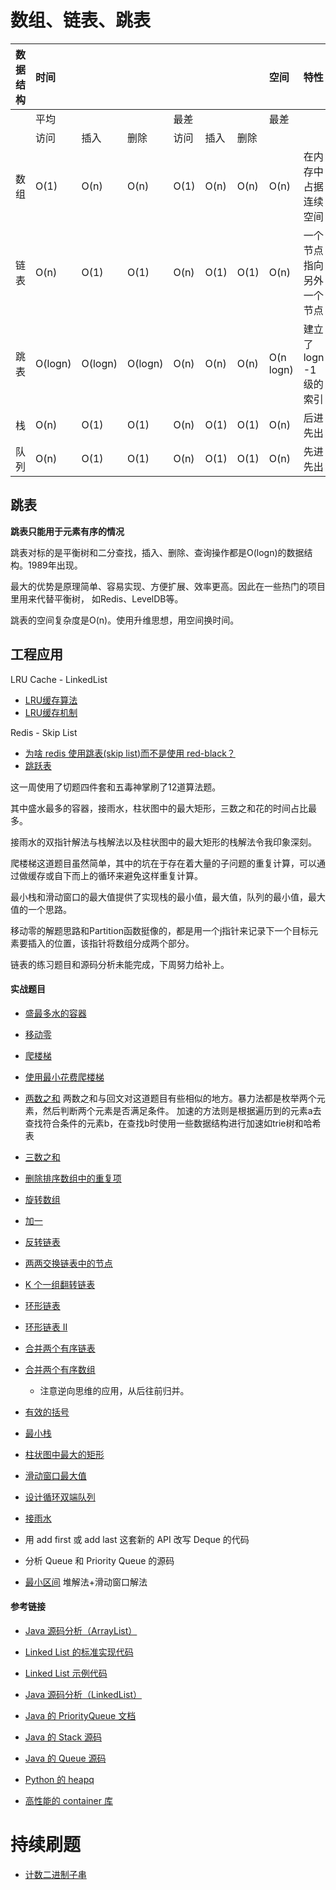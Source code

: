 # 数组、链表、跳表

| 数据结构 | 时间    |         |         |      |      |      | 空间      | 特性                     |
| -------- | :------ | ------- | ------- | ---- | ---- | ---- | :-------- | :----------------------- |
|          | 平均    |         |         | 最差 |      |      | 最差      |                          |
|          | 访问    | 插入    | 删除    | 访问 | 插入 | 删除 |           |                          |
| 数组     | O(1)    | O(n)    | O(n)    | O(1) | O(n) | O(n) | O(n)      | 在内存中占据连续空间     |
| 链表     | O(n)    | O(1)    | O(1)    | O(n) | O(1) | O(1) | O(n)      | 一个节点指向另外一个节点 |
| 跳表     | O(logn) | O(logn) | O(logn) | O(n) | O(n) | O(n) | O(n logn) | 建立了logn -1级的索引    |
| 栈       | O(n)    | O(1)    | O(1)    | O(n) | O(1) | O(1) | O(n)      | 后进先出                 |
| 队列     | O(n)    | O(1)    | O(1)    | O(n) | O(1) | O(1) | O(n)      | 先进先出                 |

## 跳表

**跳表只能用于元素有序的情况**

跳表对标的是平衡树和二分查找，插入、删除、查询操作都是O(logn)的数据结构。1989年出现。

最大的优势是原理简单、容易实现、方便扩展、效率更高。因此在一些热门的项目里用来代替平衡树，
如Redis、LevelDB等。

跳表的空间复杂度是O(n)。使用升维思想，用空间换时间。

## 工程应用

LRU Cache - LinkedList
- [LRU缓存算法](https://www.jianshu.com/p/b1ab4a170c3c)
- [LRU缓存机制](https://leetcode-cn.com/problems/lru-cache/)

Redis - Skip List
- [为啥 redis 使用跳表(skip list)而不是使用 red-black？](https://www.zhihu.com/question/20202931)
- [跳跃表](https://redisbook.readthedocs.io/en/latest/internal-datastruct/skiplist.html)

这一周使用了切题四件套和五毒神掌刷了12道算法题。

其中盛水最多的容器，接雨水，柱状图中的最大矩形，三数之和花的时间占比最多。

接雨水的双指针解法与栈解法以及柱状图中的最大矩形的栈解法令我印象深刻。

爬楼梯这道题目虽然简单，其中的坑在于存在着大量的子问题的重复计算，可以通过做缓存或自下而上的循环来避免这样重复计算。

最小栈和滑动窗口的最大值提供了实现栈的最小值，最大值，队列的最小值，最大值的一个思路。

移动零的解题思路和Partition函数挺像的，都是用一个j指针来记录下一个目标元素要插入的位置，该指针将数组分成两个部分。

链表的练习题目和源码分析未能完成，下周努力给补上。

#### 实战题目

- [盛最多水的容器](https://leetcode-cn.com/problems/container-with-most-water/)
- [移动零](https://leetcode-cn.com/problems/move-zeroes/)
- [爬楼梯](https://leetcode-cn.com/problems/climbing-stairs/)
- [使用最小花费爬楼梯](https://leetcode-cn.com/problems/min-cost-climbing-stairs/)
- [两数之和](https://leetcode-cn.com/problems/two-sum/)
     两数之和与回文对这道题目有些相似的地方。暴力法都是枚举两个元素，然后判断两个元素是否满足条件。
     加速的方法则是根据遍历到的元素a去查找符合条件的元素b，在查找b时使用一些数据结构进行加速如trie树和哈希表
- [三数之和](https://leetcode-cn.com/problems/3sum/)
- [删除排序数组中的重复项](https://leetcode-cn.com/problems/remove-duplicates-from-sorted-array/)
- [旋转数组](https://leetcode-cn.com/problems/rotate-array/)
- [加一](https://leetcode-cn.com/problems/plus-one/)

- [反转链表](https://leetcode-cn.com/problems/reverse-linked-list/)
- [两两交换链表中的节点](https://leetcode-cn.com/problems/swap-nodes-in-pairs/)
- [K 个一组翻转链表](https://leetcode-cn.com/problems/reverse-nodes-in-k-group/)
- [环形链表](https://leetcode-cn.com/problems/linked-list-cycle/)
- [环形链表 II](https://leetcode-cn.com/problems/linked-list-cycle-ii)
- [合并两个有序链表](https://leetcode-cn.com/problems/merge-two-sorted-lists/)
- [合并两个有序数组](https://leetcode-cn.com/problems/merge-sorted-array/)
  - 注意逆向思维的应用，从后往前归并。

- [有效的括号](https://leetcode-cn.com/problems/valid-parentheses/)
- [最小栈](https://leetcode-cn.com/problems/min-stack/)
- [柱状图中最大的矩形](https://leetcode-cn.com/problems/largest-rectangle-in-histogram)
- [滑动窗口最大值](https://leetcode-cn.com/problems/sliding-window-maximum)
- [设计循环双端队列](https://leetcode.com/problems/design-circular-deque)
- [接雨水](https://leetcode.com/problems/trapping-rain-water/)
- 用 add first 或 add last 这套新的 API 改写 Deque 的代码
- 分析 Queue 和 Priority Queue 的源码

- [最小区间](https://leetcode-cn.com/problems/smallest-range-covering-elements-from-k-lists/) 堆解法+滑动窗口解法

#### 参考链接

- [Java 源码分析（ArrayList）](http://developer.classpath.org/doc/java/util/ArrayList-source.html) 
- [Linked List 的标准实现代码](http://www.geeksforgeeks.org/implementing-a-linked-list-in-java-using-class/) 
- [Linked List 示例代码](http://www.cs.cmu.edu/~adamchik/15-121/lectures/Linked%20Lists/code/LinkedList.java) 
- [Java 源码分析（LinkedList）](http://developer.classpath.org/doc/java/util/LinkedList-source.html) 

- [Java 的 PriorityQueue 文档](http://docs.oracle.com/javase/10/docs/api/java/util/PriorityQueue.html) 
- [Java 的 Stack 源码](http://developer.classpath.org/doc/java/util/Stack-source.html) 
- [Java 的 Queue 源码](http://fuseyism.com/classpath/doc/java/util/Queue-source.html) 
- [Python 的 heapq](http://docs.python.org/2/library/heapq.html) 
- [高性能的 container 库](http://docs.python.org/2/library/collections.html) 

# 持续刷题

- [计数二进制子串](https://leetcode-cn.com/problems/count-binary-substrings)
